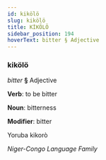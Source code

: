 ```yaml
---
id: kikölö
slug: kikölö
title: KİKÖLÖ
sidebar_position: 194
hoverText: bitter § Adjective
---
```


### kikölö

*bitter* **§** Adjective

**Verb**: to be bitter

**Noun**: bitterness

**Modifier**: bitter

Yoruba kikorò 

*Niger-Congo Language Family*